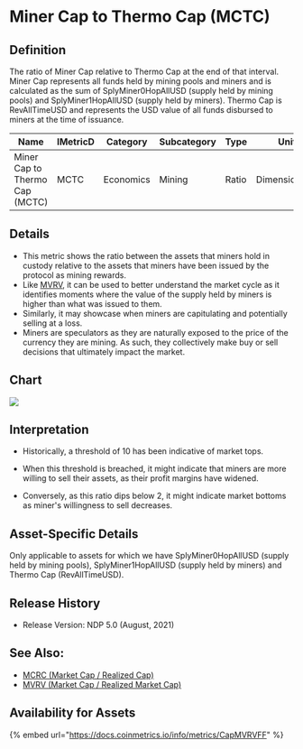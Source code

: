 # Miner Cap to Thermo Cap (MCTC)

## Definition

The ratio of Miner Cap relative to Thermo Cap at the end of that interval. Miner Cap represents all funds held by mining pools and miners and is calculated as the sum of SplyMiner0HopAllUSD (supply held by mining pools) and SplyMiner1HopAllUSD (supply held by miners). Thermo Cap is RevAllTimeUSD and represents the USD value of all funds disbursed to miners at the time of issuance.&#x20;

| Name                           | IMetricD | Category  | Subcategory | Type  | Unit          | Interval |
| ------------------------------ | -------- | --------- | ----------- | ----- | ------------- | -------- |
| Miner Cap to Thermo Cap (MCTC) | MCTC     | Economics | Mining      | Ratio | Dimensionless | 1 day    |

## Details

* This metric shows the ratio between the assets that miners hold in custody relative to the assets that miners have been issued by the protocol as mining rewards.
* Like [MVRV](../market/capmvrvcur.md), it can be used to better understand the market cycle as it identifies moments where the value of the supply held by miners is higher than what was issued to them.
* Similarly, it may showcase when miners are capitulating and potentially selling at a loss.
* Miners are speculators as they are naturally exposed to the price of the currency they are mining. As such, they collectively make buy or sell decisions that ultimately impact the market.

## Chart

![](../../.gitbook/assets/MCTC\(1\).png)

## Interpretation

* Historically, a threshold of 10 has been indicative of market tops.&#x20;
* When this threshold is breached, it might indicate that miners are more willing to sell their assets, as their profit margins have widened.&#x20;
*   Conversely, as this ratio dips below 2, it might indicate market bottoms as miner's willingness to sell decreases.&#x20;

    &#x20;

## Asset-Specific Details

Only applicable to assets for which we have SplyMiner0HopAllUSD (supply held by mining pools), SplyMiner1HopAllUSD (supply held by miners) and Thermo Cap (RevAllTimeUSD).

## Release History

* Release Version: NDP 5.0 (August, 2021)

## See Also:

* [MCRC (Market Cap / Realized Cap)](mcrc.md)
* [MVRV (Market Cap / Realized Market Cap)](../market/capmvrvcur.md)

## Availability for Assets

{% embed url="https://docs.coinmetrics.io/info/metrics/CapMVRVFF" %}
